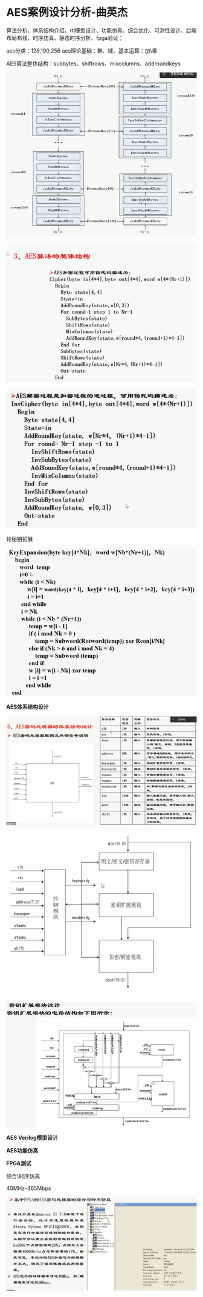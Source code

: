 # AES案例设计分析-曲英杰
算法分析、体系结构介绍、rtl模型设计、功能仿真、综合优化、可测性设计、后端布局布线、时序仿真、静态时序分析、fpga验证；

aes分类：128,190,256 aes理论基础：群、域、基本运算：加\\乘

AES算法整体结构：subbytes、shiftrows、mixcolumns、addroundkeys

![](vx_images/36895816254547.png)

![](vx_images/33795816235122.png)

![](vx_images/29695816241546.png)

轮秘钥拓展

![](vx_images/25605816239900.png)

**AES体系结构设计**

![](vx_images/21475816261362.png)

![](vx_images/17095816240817.png)

![](vx_images/9455816254876.png)

**AES Verilog模型设计**

**AES功能仿真**

**FPGA测试**

综合\\时序仿真

40MHz-465Mbps

![](vx_images/5105816234128.png)